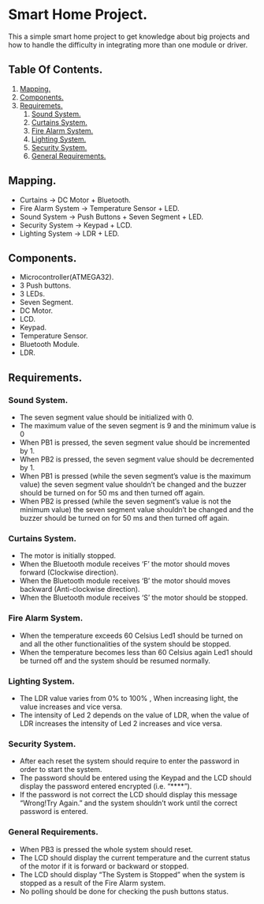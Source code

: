 # Smart Home Project.

This a simple smart home project to get knowledge about big projects and how to handle the difficulty in integrating more than one module or driver.

## Table Of Contents.

1. [Mapping.](#mapping)
2. [Components.](#components)
3. [Requiremets.](#requirements)
	1. [Sound System.](#sound-system)
	2. [Curtains System.](#curtains-system)
	3. [Fire Alarm System.](#fire-alarm-system)
	4. [Lighting System.](#lighting-system)
	5. [Security System.](#security-system)
	6. [General Requirements.](#general-requirements)


## Mapping.

- Curtains 			-> DC Motor + Bluetooth.
- Fire Alarm System	-> Temperature Sensor + LED.
- Sound System		-> Push Buttons + Seven Segment + LED.
- Security System		-> Keypad + LCD.
- Lighting System		-> LDR + LED.

## Components.

- Microcontroller(ATMEGA32).
- 3 Push buttons.
- 3 LEDs.
- Seven Segment.
- DC Motor.
- LCD.
- Keypad.
- Temperature Sensor.
- Bluetooth Module.
- LDR.

## Requirements.

### Sound System.

- The seven segment value should be initialized with 0.
- The maximum value of the seven segment is 9 and the minimum value is 0
- When PB1 is pressed, the seven segment value should be incremented by 1.
- When PB2 is pressed, the seven segment value should be decremented by 1.
- When PB1 is pressed (while the seven segment’s value is the maximum value) the seven segment value shouldn’t be changed and the buzzer should be turned on for 50 ms and then turned off again.
- When PB2 is pressed (while the seven segment’s value is not the minimum value) the seven segment value shouldn’t be changed and the buzzer should be turned on for 50 ms and then turned off again.

### Curtains System.

- The motor is initially stopped.
- When the Bluetooth module receives ‘F’ the motor should moves forward (Clockwise direction).
- When the Bluetooth module receives ‘B’ the motor should moves backward (Anti-clockwise direction).
- When the Bluetooth module receives ‘S’ the motor should be stopped.

### Fire Alarm System.

- When the temperature exceeds 60 Celsius Led1 should be turned on and all the other functionalities of the system should be stopped.
- When the temperature becomes less than 60 Celsius again Led1 should be turned off and the system should be resumed normally.

### Lighting System.

- The LDR value varies from 0% to 100% , When increasing light, the value increases and vice versa.
- The intensity of Led 2 depends on the value of LDR, when the value of LDR increases the intensity of Led 2 increases and vice versa.

### Security System.

- After each reset the system should require to enter the password in order to start the system.
- The password should be entered using the Keypad and the LCD should display the password entered encrypted (i.e. “****”).
- If the password is not correct the LCD should display this
message “Wrong!Try Again.” and the system shouldn’t work until the correct password is entered.

### General Requirements.

- When PB3 is pressed the whole system should reset.
- The LCD should display the current temperature and the current status of the motor if it is forward or backward or stopped.
- The LCD should display “The System is Stopped” when the system is stopped as a result of the Fire Alarm system.
- No polling should be done for checking the push buttons status.

